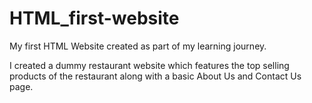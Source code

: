 # HTML_first-website

My first HTML Website created as part of my learning journey. 

I created a dummy restaurant website which features the top selling products of the restaurant along with a basic About Us and Contact Us page. 

